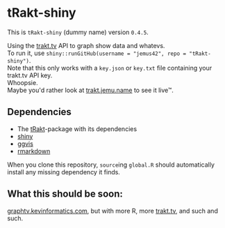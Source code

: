 tRakt-shiny
===========

This is `tRakt-shiny` (dummy name) version `0.4.5`. 

Using the [trakt.tv](http://trakt.tv) API to graph show data and whatevs.  
To run it, use `shiny::runGitHub(username = "jemus42", repo = "tRakt-shiny")`.  
Note that this only works with a `key.json` or `key.txt` file containing your trakt.tv API key.  
Whoopsie.  
Maybe you'd rather look at [trakt.jemu.name](http://trakt.jemu.name) to see it live™.

## Dependencies
* The [tRakt](https://github.com/jemus42/tRakt-package)-package with its dependencies
* [shiny](http://shiny.rstudio.com)
* [ggvis](http://ggvis.rstudio.com)
* [rmarkdown](http://rmarkdown.rstudio.com)

When you clone this repository, `source`ing `global.R` should automatically install any missing dependency it finds.

## What this should be soon:
[graphtv.kevinformatics.com](http://graphtv.kevinformatics.com), but with more R, more [trakt.tv](http://trakt.tv), and such and such.
